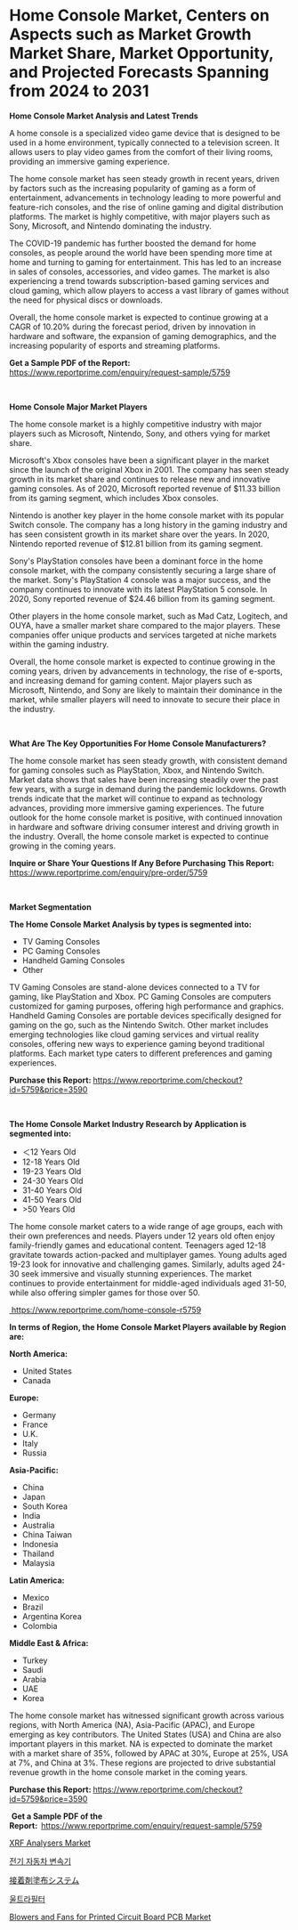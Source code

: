 <p><h1>Home Console Market, Centers on Aspects such as Market Growth Market Share, Market Opportunity, and Projected Forecasts Spanning from 2024 to 2031</h1></p><p><strong>Home Console Market Analysis and Latest Trends</strong></p>
<p><p>A home console is a specialized video game device that is designed to be used in a home environment, typically connected to a television screen. It allows users to play video games from the comfort of their living rooms, providing an immersive gaming experience.</p><p>The home console market has seen steady growth in recent years, driven by factors such as the increasing popularity of gaming as a form of entertainment, advancements in technology leading to more powerful and feature-rich consoles, and the rise of online gaming and digital distribution platforms. The market is highly competitive, with major players such as Sony, Microsoft, and Nintendo dominating the industry.</p><p>The COVID-19 pandemic has further boosted the demand for home consoles, as people around the world have been spending more time at home and turning to gaming for entertainment. This has led to an increase in sales of consoles, accessories, and video games. The market is also experiencing a trend towards subscription-based gaming services and cloud gaming, which allow players to access a vast library of games without the need for physical discs or downloads.</p><p>Overall, the home console market is expected to continue growing at a CAGR of 10.20% during the forecast period, driven by innovation in hardware and software, the expansion of gaming demographics, and the increasing popularity of esports and streaming platforms.</p></p>
<p><strong>Get a Sample PDF of the Report:&nbsp;</strong> <a href="https://www.reportprime.com/enquiry/request-sample/5759">https://www.reportprime.com/enquiry/request-sample/5759</a></p>
<p>&nbsp;</p>
<p><strong>Home Console Major Market Players</strong></p>
<p><p>The home console market is a highly competitive industry with major players such as Microsoft, Nintendo, Sony, and others vying for market share. </p><p>Microsoft's Xbox consoles have been a significant player in the market since the launch of the original Xbox in 2001. The company has seen steady growth in its market share and continues to release new and innovative gaming consoles. As of 2020, Microsoft reported revenue of $11.33 billion from its gaming segment, which includes Xbox consoles.</p><p>Nintendo is another key player in the home console market with its popular Switch console. The company has a long history in the gaming industry and has seen consistent growth in its market share over the years. In 2020, Nintendo reported revenue of $12.81 billion from its gaming segment.</p><p>Sony's PlayStation consoles have been a dominant force in the home console market, with the company consistently securing a large share of the market. Sony's PlayStation 4 console was a major success, and the company continues to innovate with its latest PlayStation 5 console. In 2020, Sony reported revenue of $24.46 billion from its gaming segment.</p><p>Other players in the home console market, such as Mad Catz, Logitech, and OUYA, have a smaller market share compared to the major players. These companies offer unique products and services targeted at niche markets within the gaming industry.</p><p>Overall, the home console market is expected to continue growing in the coming years, driven by advancements in technology, the rise of e-sports, and increasing demand for gaming content. Major players such as Microsoft, Nintendo, and Sony are likely to maintain their dominance in the market, while smaller players will need to innovate to secure their place in the industry.</p></p>
<p>&nbsp;</p>
<p><strong>What Are The Key Opportunities For Home Console Manufacturers?</strong></p>
<p><p>The home console market has seen steady growth, with consistent demand for gaming consoles such as PlayStation, Xbox, and Nintendo Switch. Market data shows that sales have been increasing steadily over the past few years, with a surge in demand during the pandemic lockdowns. Growth trends indicate that the market will continue to expand as technology advances, providing more immersive gaming experiences. The future outlook for the home console market is positive, with continued innovation in hardware and software driving consumer interest and driving growth in the industry. Overall, the home console market is expected to continue growing in the coming years.</p></p>
<p><strong>Inquire or Share Your Questions If Any Before Purchasing This Report:</strong> <a href="https://www.reportprime.com/enquiry/pre-order/5759">https://www.reportprime.com/enquiry/pre-order/5759</a></p>
<p>&nbsp;</p>
<p><strong>Market Segmentation</strong></p>
<p><strong>The Home Console Market Analysis by types is segmented into:</strong></p>
<p><ul><li>TV Gaming Consoles</li><li>PC Gaming Consoles</li><li>Handheld Gaming Consoles</li><li>Other</li></ul></p>
<p><p>TV Gaming Consoles are stand-alone devices connected to a TV for gaming, like PlayStation and Xbox. PC Gaming Consoles are computers customized for gaming purposes, offering high performance and graphics. Handheld Gaming Consoles are portable devices specifically designed for gaming on the go, such as the Nintendo Switch. Other market includes emerging technologies like cloud gaming services and virtual reality consoles, offering new ways to experience gaming beyond traditional platforms. Each market type caters to different preferences and gaming experiences.</p></p>
<p><strong>Purchase this Report:&nbsp;</strong><a href="https://www.reportprime.com/checkout?id=5759&price=3590">https://www.reportprime.com/checkout?id=5759&price=3590</a></p>
<p>&nbsp;</p>
<p><strong>The Home Console Market Industry Research by Application is segmented into:</strong></p>
<p><ul><li>＜12 Years Old</li><li>12-18 Years Old</li><li>19-23 Years Old</li><li>24-30 Years Old</li><li>31-40 Years Old</li><li>41-50 Years Old</li><li>>50 Years Old</li></ul></p>
<p><p>The home console market caters to a wide range of age groups, each with their own preferences and needs. Players under 12 years old often enjoy family-friendly games and educational content. Teenagers aged 12-18 gravitate towards action-packed and multiplayer games. Young adults aged 19-23 look for innovative and challenging games. Similarly, adults aged 24-30 seek immersive and visually stunning experiences. The market continues to provide entertainment for middle-aged individuals aged 31-50, while also offering simpler games for those over 50.</p></p>
<p><a href="https://www.reportprime.com/home-console-r5759">&nbsp;https://www.reportprime.com/home-console-r5759</a></p>
<p><strong>In terms of Region, the Home Console Market Players available by Region are:</strong></p>
<p>
    <p> <strong> North America: </strong>
        <ul>
            <li>United States</li>
            <li>Canada</li>
        </ul>
        </p> 
    <p> <strong> Europe: </strong>
        <ul>
            <li>Germany</li>
            <li>France</li>
            <li>U.K.</li>
            <li>Italy</li>
            <li>Russia</li>
        </ul>
        </p> 
    <p> <strong> Asia-Pacific: </strong>
        <ul>
            <li>China</li>
            <li>Japan</li>
            <li>South Korea</li>
            <li>India</li>
            <li>Australia</li>
            <li>China Taiwan</li>
            <li>Indonesia</li>
            <li>Thailand</li>
            <li>Malaysia</li>
        </ul>
        </p> 
    <p> <strong> Latin America: </strong>
        <ul>
            <li>Mexico</li>
            <li>Brazil</li>
            <li>Argentina Korea</li>
            <li>Colombia</li>
        </ul>
        </p> 
    <p> <strong> Middle East & Africa: </strong>
        <ul>
            <li>Turkey</li>
            <li>Saudi</li>
            <li>Arabia</li>
            <li>UAE</li>
            <li>Korea</li>
        </ul>
    </p>
    </p>
<p><p>The home console market has witnessed significant growth across various regions, with North America (NA), Asia-Pacific (APAC), and Europe emerging as key contributors. The United States (USA) and China are also important players in this market. NA is expected to dominate the market with a market share of 35%, followed by APAC at 30%, Europe at 25%, USA at 7%, and China at 3%. These regions are projected to drive substantial revenue growth in the home console market in the coming years.</p></p>
<p><strong>Purchase this Report: </strong><a href="https://www.reportprime.com/checkout?id=5759&price=3590">https://www.reportprime.com/checkout?id=5759&price=3590</a></p>
<p>&nbsp;<strong>Get a Sample PDF of the Report:&nbsp;&nbsp;</strong><a href="https://www.reportprime.com/enquiry/request-sample/5759">https://www.reportprime.com/enquiry/request-sample/5759</a></p>
<p><strong></strong></p>
<p><p><a href="https://www.linkedin.com/pulse/xrf-analysers-market-trends-forecast-competitive-analysis-2031-ce7yc">XRF Analysers Market</a></p><p><a href="https://github.com/WilburKihn5676/Market-Research-Report-List-1/blob/main/599531470956.md">전기 자동차 변속기</a></p><p><a href="https://github.com/EthanMorar2011/Market-Research-Report-List-1/blob/main/759640074434.md">接着剤塗布システム</a></p><p><a href="https://github.com/vseigx30c9a1j/Market-Research-Report-List-2/blob/main/581391670955.md">울트라필터</a></p><p><a href="https://github.com/Sarissaschmalingtr6fz2739/Market-Research-Report-List-2/blob/main/blowers-and-fans-for-printed-circuit-board-pcb-market.md">Blowers and Fans for Printed Circuit Board PCB Market</a></p></p>